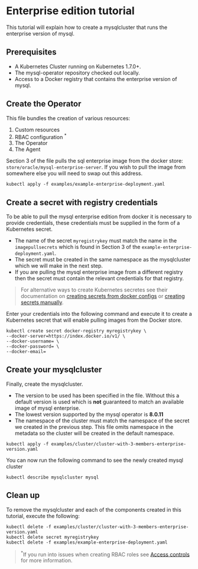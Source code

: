 # Enterprise edition tutorial
This tutorial will explain how to create a mysqlcluster that runs the enterprise version of mysql.

## Prerequisites
- A Kubernetes Cluster running on Kubernetes 1.7.0+.
- The mysql-operator repository checked out locally.
- Access to a Docker registry that contains the enterprise version of mysql.

## Create the Operator
This file bundles the creation of various resources:

1. Custom resources 
2. RBAC configuration <sup>*</sup>
3. The Operator 
4. The Agent

Section 3 of the file pulls the sql enterprise image from the docker store: `store/oracle/mysql-enterprise-server`. If you wish to pull the image from somewhere else you will need to swap out this address.
```
kubectl apply -f examples/example-enterprise-deployment.yaml
```

## Create a secret with registry credentials
To be able to pull the mysql enterprise edition from docker it is necessary to provide credentials, these credentials must be supplied in the form of a Kubernetes secret.

- The name of the secret `myregistrykey` must match the name in the `imagepullsecrets` which is found in Section 3 of the `example-enterprise-deployment.yaml`.
- The secret must be created in the same namespace as the mysqlcluster which we will make in the next step.
- If you are pulling the mysql enterprise image from a different registry then the secret must contain the relevant credentials for that registry.

>For alternative ways to create Kubernetes secretes see their documentation on [creating secrets from docker configs](https://kubernetes.io/docs/concepts/containers/images/#specifying-imagepullsecrets-on-a-pod) or [creating secrets manually](https://kubernetes.io/docs/concepts/containers/images/#creating-a-secret-with-a-docker-config).

Enter your credentials into the following command and execute it to create a Kubernetes secret that will enable pulling images from the Docker store.
```
kubectl create secret docker-registry myregistrykey \
--docker-server=https://index.docker.io/v1/ \
--docker-username= \
--docker-password= \
--docker-email=
```
## Create your mysqlcluster
Finally, create the mysqlcluster. 

- The version to be used has been specified in the file. Without this a default version is used which is **not** guaranteed to match an available image of mysql enterprise.
- The lowest version supported by the mysql operator is **8.0.11**
- The namespace of the cluster  must match the namespace of the secret we created in the previous step. This file omits namespace in the metadata so the cluster will be created in the default namespace.
```
kubectl apply -f examples/cluster/cluster-with-3-members-enterprise-version.yaml
```
You can now run the following command to see the newly created mysql cluster
```
kubectl describe mysqlcluster mysql
```

## Clean up

To remove the mysqlcluster and each of the components created in this tutorial, execute the following:
```
kubectl delete -f examples/cluster/cluster-with-3-members-enterprise-version.yaml
kubectl delete secret myregistrykey
kubectl delete -f examples/example-enterprise-deployment.yaml 
```

><sup>*</sup>If you run into issues when creating RBAC roles see [Access controls](https://docs.cloud.oracle.com/iaas/Content/ContEng/Concepts/contengabouta]ccesscontrol.htm?) for more information.